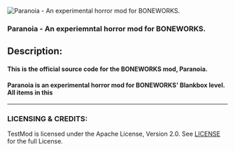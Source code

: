 ![Paranoia - An experimental horror mod for BONEWORKS.](https://i.imgur.com/F7dsyJn.png)
### Paranoia - An experiemntal horror mod for BONEWORKS.

## Description:
#### This is the official source code for the BONEWORKS mod, Paranoia.

#### Paranoia is an experimental horror mod for BONEWORKS' Blankbox level. All items in this 
---

### LICENSING & CREDITS:

TestMod is licensed under the Apache License, Version 2.0. See [LICENSE](https://github.com/LavaGang/TestMod/blob/master/LICENSE.md) for the full License.
